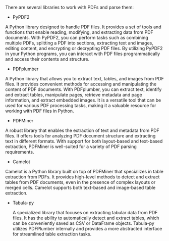 There are several libraries to work with PDFs and parse them:
* PyPDF2

A Python library designed to handle PDF files. It provides a set of tools and functions that enable reading, modifying, and extracting data from PDF documents. With PyPDF2, you can perform tasks such as combining multiple PDFs, splitting a PDF into sections, extracting text and images, editing content, and encrypting or decrypting PDF files. By utilizing PyPDF2 in your Python programs, you can interact with PDF files programmatically and access their contents and structure.

* PDFplumber
  
A Python library that allows you to extract text, tables, and images from PDF files. It provides convenient methods for accessing and manipulating the content of PDF documents. With PDFplumber, you can extract text, identify and extract tables, manipulate pages, retrieve metadata and page information, and extract embedded images. It is a versatile tool that can be used for various PDF processing tasks, making it a valuable resource for working with PDF files in Python.

* PDFMiner
  
A robust library that enables the extraction of text and metadata from PDF files. It offers tools for analyzing PDF document structure and extracting text in different formats. With support for both layout-based and text-based extraction, PDFMiner is well-suited for a variety of PDF parsing requirements.



* Camelot
  
 Camelot is a Python library built on top of PDFMiner that specializes in table extraction from PDFs. It provides high-level methods to detect and extract tables from PDF documents, even in the presence of complex layouts or merged cells. Camelot supports both text-based and image-based table extraction.

 * Tabula-py
   
   A specialized library that focuses on extracting tabular data from PDF files. It has the ability to automatically detect and extract tables, which can be conveniently saved as CSV or DataFrame objects. Tabula-py utilizes PDFPlumber internally and provides a more abstracted interface for streamlined table extraction tasks.
